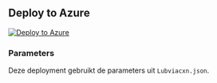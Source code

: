 ## Deploy to Azure

[![Deploy to Azure](https://aka.ms/deploytoazurebutton)](https://portal.azure.com/#create/Microsoft.Template/uri/https%3A%2F%2Fraw.githubusercontent.com%2Flbonjean%2Ftestgodmode%2Fmain%2Fazlighthouse%2Fmain.json/createUIDefinitionUri/https%3A%2F%2Fraw.githubusercontent.com%2Flbonjean%2Ftestgodmode%2Fmain%2Fazlighthouse%2FLubviacxn.json)

### Parameters
Deze deployment gebruikt de parameters uit `Lubviacxn.json`.